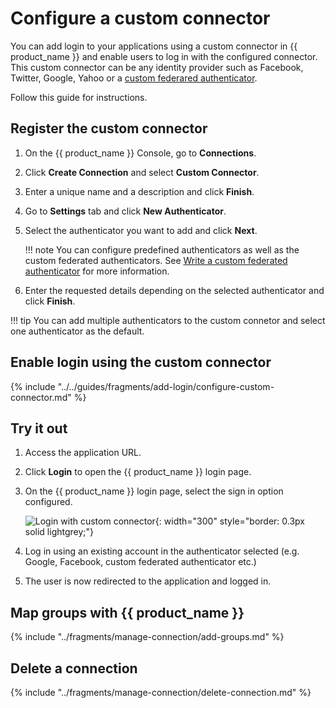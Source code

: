 # Configure a custom connector

You can add login to your applications using a custom connector in {{ product_name }} and enable users to log in with the configured connector. This custom connector can be any identity provider such as Facebook, Twitter, Google, Yahoo or a [custom federared authenticator]({{base_path}}/references/extend/federation/write-a-custom-federated-authenticator).

Follow this guide for instructions.

## Register the custom connector

1. On the {{ product_name }} Console, go to **Connections**.
2. Click **Create Connection** and select **Custom Connector**.
3. Enter a unique name and a description and click **Finish**.
4. Go to **Settings** tab and click **New Authenticator**.
5. Select the authenticator you want to add and click **Next**.

    !!! note 
        You can configure predefined authenticators as well as the custom federated authenticators. See [Write a custom federated authenticator]({{base_path}}/references/extend/federation/write-a-custom-federated-authenticator) for more information.

6. Enter the requested details depending on the selected authenticator and click **Finish**.

!!! tip
    You can add multiple authenticators to the custom connetor and select one authenticator as the default.

## Enable login using the custom connector

{% include "../../guides/fragments/add-login/configure-custom-connector.md" %}

## Try it out

1. Access the application URL.

2. Click **Login** to open the {{ product_name }} login page.

3. On the {{ product_name }} login page, select the sign in option configured.

    ![Login with custom connector]({{base_path}}/assets/img/guides/idp/custom-connector/sign-in-with-custom-connector.png){: width="300" style="border: 0.3px solid lightgrey;"}

4. Log in using an existing account in the authenticator selected (e.g. Google, Facebook, custom federated authenticator etc.)

5. The user is now redirected to the application and logged in.

## Map groups with {{ product_name }}

{% include "../fragments/manage-connection/add-groups.md" %}

## Delete a connection

{% include "../fragments/manage-connection/delete-connection.md" %}
